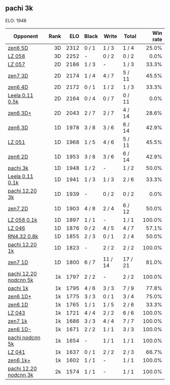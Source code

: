 ## pachi 3k ##

ELO: 1948

Opponent | Rank | ELO | Black | Write | Total | Win rate
---------|-----:|----:|-------|-------|-------|-------:
[zen6 5D](zen6%205D.md) | 3D | 2312 | 0 / 1 | 1 / 3 | 1 / 4 | 25.0%
[LZ 058](LZ%20058.md) | 3D | 2252 | - | 0 / 2 | 0 / 2 | 0.0%
[LZ 057](LZ%20057.md) | 2D | 2186 | 1 / 3 | - | 1 / 3 | 33.3%
[zen7 3D](zen7%203D.md) | 2D | 2174 | 1 / 4 | 4 / 7 | 5 / 11 | 45.5%
[zen6 4D](zen6%204D.md) | 2D | 2172 | 0 / 1 | 1 / 2 | 1 / 3 | 33.3%
[Leela 0.11 0.5k](Leela%200.11%200.5k.md) | 2D | 2164 | 0 / 4 | 0 / 7 | 0 / 11 | 0.0%
[zen6 3D+](zen6%203D+.md) | 2D | 2043 | 2 / 7 | 2 / 7 | 4 / 14 | 28.6%
[zen6 3D](zen6%203D.md) | 1D | 1978 | 3 / 8 | 3 / 6 | 6 / 14 | 42.9%
[LZ 051](LZ%20051.md) | 1D | 1968 | 1 / 5 | 4 / 6 | 5 / 11 | 45.5%
[zen6 2D](zen6%202D.md) | 1D | 1953 | 3 / 8 | 3 / 6 | 6 / 14 | 42.9%
[pachi 3k](pachi%203k.md) | 1D | 1948 | 1 / 2 | - | 1 / 2 | 50.0%
[Leela 0.11 0.1k](Leela%200.11%200.1k.md) | 1D | 1941 | 1 / 3 | 1 / 3 | 2 / 6 | 33.3%
[pachi 12.20 3k](pachi%2012.20%203k.md) | 1D | 1939 | - | 0 / 2 | 0 / 2 | 0.0%
[zen7 2D](zen7%202D.md) | 1D | 1903 | 4 / 8 | 2 / 4 | 6 / 12 | 50.0%
[LZ 058 0.1k](LZ%20058%200.1k.md) | 1D | 1897 | 1 / 1 | - | 1 / 1 | 100.0%
[LZ 046](LZ%20046.md) | 1D | 1876 | 0 / 2 | 4 / 5 | 4 / 7 | 57.1%
[RN4.32 0.8k](RN4.32%200.8k.md) | 1D | 1855 | 2 / 3 | 0 / 1 | 2 / 4 | 50.0%
[pachi 12.20 1k](pachi%2012.20%201k.md) | 1D | 1823 | - | 2 / 2 | 2 / 2 | 100.0%
[zen7 1D](zen7%201D.md) | 1D | 1800 | 6 / 7 | 11 / 14 | 17 / 21 | 81.0%
[pachi 12.20 nodcnn 5k](pachi%2012.20%20nodcnn%205k.md) | 1k | 1797 | 2 / 2 | - | 2 / 2 | 100.0%
[pachi 1k](pachi%201k.md) | 1k | 1795 | 4 / 6 | 3 / 3 | 7 / 9 | 77.8%
[zen6 1D+](zen6%201D+.md) | 1k | 1775 | 3 / 3 | 0 / 1 | 3 / 4 | 75.0%
[zen6 1D](zen6%201D.md) | 1k | 1765 | 1 / 1 | 1 / 5 | 2 / 6 | 33.3%
[LZ 043](LZ%20043.md) | 1k | 1721 | 4 / 4 | 2 / 2 | 6 / 6 | 100.0%
[zen7 1k](zen7%201k.md) | 1k | 1686 | 3 / 3 | 4 / 4 | 7 / 7 | 100.0%
[zen6 1D-](zen6%201D-.md) | 1k | 1671 | 2 / 2 | 1 / 1 | 3 / 3 | 100.0%
[pachi nodcnn 5k](pachi%20nodcnn%205k.md) | 1k | 1654 | - | 1 / 1 | 1 / 1 | 100.0%
[LZ 041](LZ%20041.md) | 1k | 1637 | 0 / 1 | 2 / 2 | 2 / 3 | 66.7%
[zen6 1k+](zen6%201k+.md) | 1k | 1602 | 1 / 1 | - | 1 / 1 | 100.0%
[pachi 12.20 nodcnn 3k](pachi%2012.20%20nodcnn%203k.md) | 2k | 1574 | 1 / 1 | - | 1 / 1 | 100.0%
